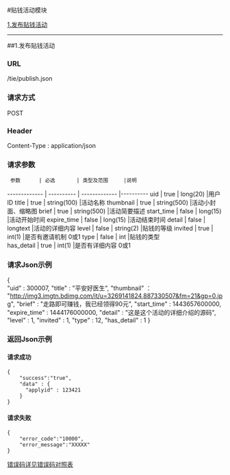 #贴钱活动模块 

[1.发布贴钱活动](#1)

---
##<a id="1">1.发布贴钱活动</a>

### URL
/tie/publish.json

### 请求方式
POST

### Header
Content-Type : application/json

### 请求参数
     参数      | 必选 	    | 类型及范围     |说明
-------------  | ---------- | -------------  |---------- 
uid            | true 	    | long(20)       |用户ID
title          | true 	    | string(100)    |活动名称
thumbnail      | true       | string(500)    |活动小封面、缩略图
brief          | true       | string(500)    |活动简要描述
start_time     | false      | long(15)       |活动开始时间
expire_time    | false      | long(15)       |活动结束时间
detail         | false      | longtext       |活动的详细内容
level          | false      | string(2)      |贴钱的等级
invited        | true       | int(1)         |是否有邀请机制 0或1
type           | false      | int            |贴钱的类型  
has_detail     | true       | int(1)         |是否有详细内容 0或1

### 请求Json示例
{       
    "uid" : 300007,
    "title" : "平安好医生",
    "thumbnail" ： "http://img3.imgtn.bdimg.com/it/u=3269141824,887330507&fm=21&gp=0.jpg",
    "brief" : "走路即可赚钱，我已经领得90元",
    "start_time" : 1443657600000,
    "expire_time" : 1444176000000,
    "detail" : "这是这个活动的详细介绍的源码",
    "level" : 1,
    "invited" : 1,
    "type" : 12,
    "has_detail" : 1
}

### 返回Json示例
#### 请求成功
	{
		"success":"true",
		"data" : {
		  "applyid" : 123421
		}
	}

#### 请求失败
	{
		"error_code":"10000",
		"error_message":"XXXXX"
	}
[错误码详见错误码对照表](错误码对照表.md)
